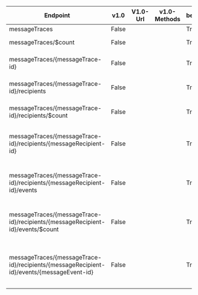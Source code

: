 | Endpoint | v1.0 | V1.0-Url | v1.0-Methods | beta | Beta-Url | Beta-Methods | Path | Root | Children | Segment |
| ----------| ----------| ----------| ----------| ----------| ----------| ----------| ----------| ----------| ----------| ----------|
| messageTraces| False| | | True| https://graph.microsoft.com/beta/messageTraces| Get Post| messageTraces| messageTraces| 2| messageTraces|
| messageTraces/$count| False| | | True| https://graph.microsoft.com/beta/messageTraces/$count| Get| messageTraces $count| messageTraces| 0| $count|
| messageTraces/{messageTrace-id}| False| | | True| https://graph.microsoft.com/beta/messageTraces/{messageTrace-id}| Get Patch Delete| messageTraces {messageTrace-id}| messageTraces| 1| {messageTrace-id}|
| messageTraces/{messageTrace-id}/recipients| False| | | True| https://graph.microsoft.com/beta/messageTraces/{messageTrace-id}/recipients| Get Post| messageTraces {messageTrace-id} recipients| messageTraces| 2| recipients|
| messageTraces/{messageTrace-id}/recipients/$count| False| | | True| https://graph.microsoft.com/beta/messageTraces/{messageTrace-id}/recipients/$count| Get| messageTraces {messageTrace-id} recipients $count| messageTraces| 0| $count|
| messageTraces/{messageTrace-id}/recipients/{messageRecipient-id}| False| | | True| https://graph.microsoft.com/beta/messageTraces/{messageTrace-id}/recipients/{messageRecipient-id}| Get Patch Delete| messageTraces {messageTrace-id} recipients {messageRecipient-id}| messageTraces| 1| {messageRecipient-id}|
| messageTraces/{messageTrace-id}/recipients/{messageRecipient-id}/events| False| | | True| https://graph.microsoft.com/beta/messageTraces/{messageTrace-id}/recipients/{messageRecipient-id}/events| Get Post| messageTraces {messageTrace-id} recipients {messageRecipient-id} events| messageTraces| 2| events|
| messageTraces/{messageTrace-id}/recipients/{messageRecipient-id}/events/$count| False| | | True| https://graph.microsoft.com/beta/messageTraces/{messageTrace-id}/recipients/{messageRecipient-id}/events/$count| Get| messageTraces {messageTrace-id} recipients {messageRecipient-id} events $count| messageTraces| 0| $count|
| messageTraces/{messageTrace-id}/recipients/{messageRecipient-id}/events/{messageEvent-id}| False| | | True| https://graph.microsoft.com/beta/messageTraces/{messageTrace-id}/recipients/{messageRecipient-id}/events/{messageEvent-id}| Get Patch Delete| messageTraces {messageTrace-id} recipients {messageRecipient-id} events {messageEvent-id}| messageTraces| 0| {messageEvent-id}|
